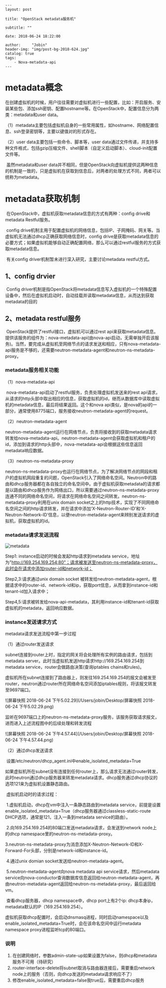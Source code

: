 ```
---
layout: post

title: "OpenStack metadata服务机"

subtitle: ""

date: 2018-06-24 18:22:00

author:     "Jobin"
header-img: "img/post-bg-2018-624.jpg"
catalog: true
tags:
    - Nova-metadata-api
---
```

# metadata概念

​	在创建虚拟机的时候，用户往往需要对虚拟机进行一些配置，比如：开启服务、安装某些包、添加ssh密钥、配置hostname等。在OpenStack中，配置信息分为两类：metadata和user data。

（1）metadata主要包括虚拟机自身的一些常用属性，如hostname、网络配置信息、ssh登录密钥等，主要以键值对的形式存在。

（2）user data主要包括一些命令、脚本等，user data通过文件传递，并支持多种文件格式，包括gzip压缩文件、shell脚本（自定义启动脚本）、cloud-init配置文件等。

​	虽然metadata和user data并不相同，但是OpenStack向虚拟机提供这两种信息的机制是一致的，只是虚拟机在获取到信息后，对两者的处理方式不同，两者可以统称为metadata。

# metadata获取机制

​	在OpenStack中，虚拟机获取metadata信息的方式有两种：config drive和metadata Restful服务。

​	config drive机制主用于配置虚拟机的网络信息，包括IP、子网掩码、网关等。当虚拟机无法通过dhcp正确获取网络信息时，config drive是获取metadata信息的必要方式；如果虚拟机能够自动正确配置网络，那么可以通过restful服务的方式获取metadata信息。

​	有关config driver机制暂未进行深入研究，主要讨论metadata restful方式。

## 1、config drvier

​	Config driver机制是指OpenStack将metadata信息写入虚拟机的一个特殊配置设备中，然后在虚拟机启动时，自动挂载并读取metadata信息，从而达到获取metadata的目的

## 2、metadata restful服务

​	OpenStack提供了restful接口，虚拟机可以通过rest api来获取metadata信息。提供该服务的组件为：nova-metadata-api(由nova-api启动，无需单独开启该服务)。当然，要完成从虚拟机至网络节点的请求发送和相应，只有nova-metadata-api服务是不够的，还需要neutron-metadata-agent和neutron-ns-metadata-proxy。

### metadata服务相关功能

（1）nova-metadata-api

​	nova-metadata-api启动了restful服务，负责处理虚拟机发送来的rest api请求，从请求的http头部中取出相应的信息，获取虚拟机的id，继而从数据库中读取虚拟机的metadata信息，最后将结果返回。这个和nova api类似，是nova的api的一部分，通常使用8775端口，服务接收neutron-metadata-agent的request。

（2）neutron-metadata-agent

​	neutron-metadata-agent运行在网络节点，负责将接收到的获取metadata请求转发给nova-metadata-api。neutron-metadata-agent会获取虚拟机和租户的id，添加到请求的http头部中，nova-metadata-api会根据这些信息返回metadata响应数据。

（3）neutron-ns-metadata-proxy

​	neutron-ns-metadata-proxy也运行在网络节点，为了解决网络节点的网段和租户的虚拟机网段重复的问题，OpenStack引入了网络命名空间。Neutron中的路由和dhcp服务器都在各自独立的命名空间中。由于虚拟机获取metadata的请求都是以路由和dhcp服务作为网络出口，所以需要通过neutron-ns-metadata-proxy连通不同的网络命名空间，将请求在网络命名空间之间转发。neutron-ns-metadata-proxy利用在unix domain socket之上的http技术，实现了不同网络命名空间之间的http请求转发，并在请求中添加‘X-Neutron-Router-ID’和‘X-Neutron-Network-ID’信息，以便neutron-metadata-agent来辨别发送请求的虚拟机，获取虚拟机的id。

### metadata请求发送流程

![metadata](/Users/jobin/Desktop/metadata.png)

Step1: instance启动的时候会发起http请求到metadata service，地址为"http://169.254.169.254:80"；请求被发送至neutron-ns-metadata-proxy，此时会在请求中添加router-id和network-id；

Step2,3:请求通过unix domain socket 被转发给neutron-metadata-agent，根据请求中的router-id、network-id和ip，获取port信息，从而拿到instance-id和tenant-id加入请求中；

Step4,5:请求被转发给nova-api-metadata，其利用instance-id和tenant-id获取虚拟机的metadata，返回响应数据。

### instance发送请求方式

metadata请求发送流程中第一步过程

（1）通过router发送请求

​	subnet连接到router上时，指定的网关将会处理所有实例的路由请求，包括到metadata server。此时当虚拟机发送http请求http://169.254.169.254到metadata service，router会做路由决策(查询iptables chains和rules)。

​	虚拟机所在subnet连接到了路由器上，则发往169.254.169.254的报文会被发至router，neutron通过router所在网络命名空间添加iptables规则，将该报文转发至9697端口。

![屏幕快照 2018-06-24 下午5.02.29](/Users/jobin/Desktop/屏幕快照 2018-06-24 下午5.02.29.png)

​	监听在9697端口上的neutron-ns-metadata-proxy服务，该服务获取请求报文，进而进入上述流程图中的后续处理和转发流程

![屏幕快照 2018-06-24 下午4.57.44](/Users/jobin/Desktop/屏幕快照 2018-06-24 下午4.57.44.png)

（2）通过dhcp发送请求

​	设置/etc/neutron/dhcp_agent.ini中enable_isolated_metadata=True

​	如果虚拟机所在subnet没有连接到任何router上，那么请求无法通过router转发，此时neutron通过dhcp服务器来转发metadata请求。dhcp服务通过dhcp协议的选项121来为虚拟机设置静态路由。

​	虚拟机启动时的请求过程：

​	1.虚拟机启动，dhcp在vm中注入一条静态路由到metadata service，前提是设置enable_isolated_metadata=True（dhcp服务器通过classless-static-route DHCP选项，通常是121，注入一条到metadata service的路由）。

​	2.向169.254.169.254的80端口发送metadata请求，会发送到network node上的dhcp namespace里的neutron-ns-metadata-proxy。

​	3.neutron-ns-metadata-proxy为消息添加X-Neutron-Network-ID和X-Forward-For头部，分别是network-id和instance-id。

​	4.通过unix domian socket发送给neutron-metadata-agent。

​	5.neutron-metadata-agent向nova metadata api service请求，然后metadata service向nova-conductor查询数据库信息返回给neutron-metadata-agent，再由neutron-metadata-agent返回给neutron-ns-metadata-proxy，最后返回给vm。

​	查看dhcp服务器，dhcp namespace中，dhcp port上有2个ip: dhcp本身ip，metadata默认的IP（169.254.169.254）。

​	虚拟机获取dhcp配置时，会启动dnsmasq进程，同时启动namespace以及enable_isolated_metadata=True时，会在该命名空间中运行metadata namespace proxy进程监听tcp的80端口。

### 说明

1. 在创建网络时，参数admin-state-up如果设置为false，则dhcp和metadata服务不可用（待研究）
2. router-interface-delete将subnet取消与路由器连接后，需要重启network node上的服务（否则，向dhcp发送的metadata请求响应不了）
3. 修改enable_isolated_metadata=false我true后，需要重启dhcp服务









